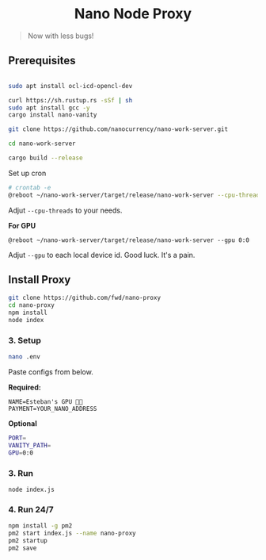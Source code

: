 <h1 align="center">Nano Node Proxy</h1>

> Now with less bugs!


## Prerequisites

```bash

sudo apt install ocl-icd-opencl-dev 

curl https://sh.rustup.rs -sSf | sh
sudo apt install gcc -y
cargo install nano-vanity

git clone https://github.com/nanocurrency/nano-work-server.git

cd nano-work-server

cargo build --release

```

Set up cron

```bash
# crontab -e
@reboot ~/nano-work-server/target/release/nano-work-server --cpu-threads 4
```

Adjut ```--cpu-threads``` to your needs.


**For GPU**

```
@reboot ~/nano-work-server/target/release/nano-work-server --gpu 0:0
```

Adjut ```--gpu``` to each local device id. Good luck. It's a pain.

## Install Proxy

```bash
git clone https://github.com/fwd/nano-proxy
cd nano-proxy
npm install
node index
```

### 3. Setup

```bash
nano .env
```

Paste configs from below.

**Required:**
```
NAME=Esteban's GPU 💪🏽
PAYMENT=YOUR_NANO_ADDRESS
```

**Optional**

```bash
PORT=
VANITY_PATH=
GPU=0:0
```

### 3. Run

```
node index.js
```


### 4. Run 24/7

```bash
npm install -g pm2
pm2 start index.js --name nano-proxy
pm2 startup
pm2 save
```
